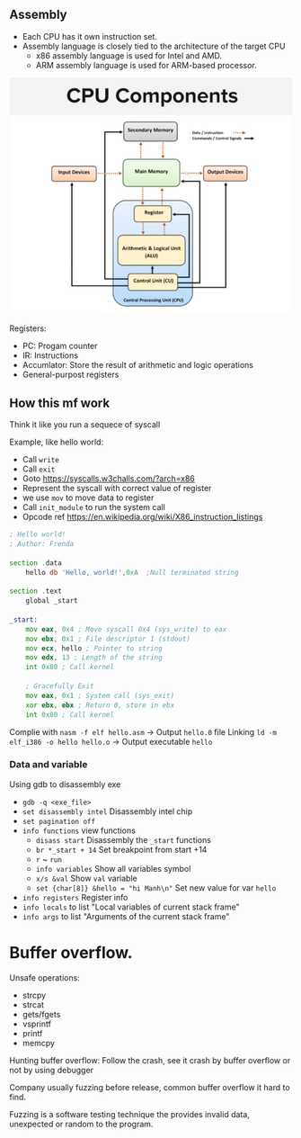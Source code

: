 ## Assembly

- Each CPU has it own instruction set.
- Assembly language is closely tied to the architecture of the target CPU
    - x86 assembly language is used for Intel and AMD.
    - ARM assembly language is used for ARM-based processor.

![CPU components](./Assets/image_6.png)

Registers:
- PC: Progam counter
- IR: Instructions
- Accumlator: Store the result of arithmetic and logic operations
- General-purpost registers

## How this mf work

Think it like you run a sequece of syscall

Example, like hello world:
- Call `write`
- Call `exit`
- Goto https://syscalls.w3challs.com/?arch=x86
- Represent the syscall with correct value of register
- we use `mov` to move data to register
- Call `init_module` to run the system call
- Opcode ref https://en.wikipedia.org/wiki/X86_instruction_listings

```asm
; Hello world!
; Author: Frenda

section .data
	hello db 'Hello, world!',0xA  ;Null terminated string

section .text
	global _start

_start:
	mov eax, 0x4 ; Move syscall 0x4 (sys_write) to eax
	mov ebx, 0x1 ; File descriptor 1 (stdout)
	mov ecx, hello ; Pointer to string
	mov edx, 13 ; Length of the string
	int 0x80 ; Call kernel

	; Gracefully Exit
	mov eax, 0x1 ; System call (sys_exit)
	xor ebx, ebx ; Return 0, store in ebx
	int 0x80 ; Call kernel
```

Complie with `nasm -f elf hello.asm` -> Output `hello.0` file
Linking `ld -m elf_i386 -o hello hello.o` -> Output executable `hello`

### Data and variable

Using gdb to disassembly exe

- `gdb -q <exe_file>`
- `set disassembly intel` Disassembly intel chip
- `set pagination off`
- `info functions` view functions
    - `disass start` Disassembly the `_start` functions
    - `br *_start + 14` Set breakpoint from start +14
    - `r` ~ `run`
    - `info variables` Show all variables symbol
    - `x/s &val` Show `val` variable
    - `set {char[8]} &hello = "hi Manh\n"` Set new value for var `hello`
- `info registers` Register info
- `info locals` to list "Local variables of current stack frame"
- `info args` to list "Arguments of the current stack frame" 

# Buffer overflow.

Unsafe operations:
- strcpy
- strcat
- gets/fgets
- vsprintf
- printf
- memcpy

Hunting buffer overflow: Follow the crash, see it crash by buffer overflow or not by using debugger

Company usually fuzzing before release, common buffer overflow it hard to find.

Fuzzing is a software testing technique the provides invalid data, unexpected or random to the program.